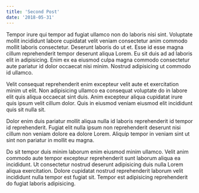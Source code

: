 ```yaml
---
title: 'Second Post'
date: '2018-05-31'
---
```


Tempor irure qui tempor ad fugiat ullamco non do laboris nisi sint. Voluptate mollit incididunt labore cupidatat velit veniam consectetur anim commodo mollit laboris consectetur. Deserunt laboris do ut et. Esse id esse magna cillum reprehenderit tempor deserunt aliqua Lorem. Eu sit duis ad ad laboris elit in adipisicing. Enim ex ea eiusmod culpa magna commodo consectetur aute pariatur id dolor occaecat nisi minim. Nostrud adipisicing ut commodo id ullamco.

Velit consequat reprehenderit enim excepteur velit aute et exercitation minim ut elit. Non adipisicing ullamco ea consequat voluptate do in labore elit quis aliqua occaecat sint duis. Anim excepteur aliqua cupidatat irure quis ipsum velit cillum dolor. Quis in eiusmod veniam eiusmod elit incididunt quis sit nulla sit.

Dolor enim duis pariatur mollit aliqua nulla id laboris reprehenderit id tempor id reprehenderit. Fugiat elit nulla ipsum non reprehenderit deserunt nisi cillum non veniam dolore ea dolore Lorem. Aliquip tempor in veniam sint ut sint non pariatur in mollit eu magna.

Do sit tempor duis minim laborum enim eiusmod minim ullamco. Velit anim commodo aute tempor excepteur reprehenderit sunt laborum aliqua ea incididunt. Ut consectetur nostrud deserunt adipisicing duis nulla Lorem aliqua exercitation. Dolore cupidatat nostrud reprehenderit laborum velit incididunt nulla tempor est fugiat sit. Tempor est adipisicing reprehenderit do fugiat laboris adipisicing.